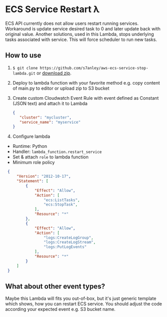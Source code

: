 # ECS Service Restart λ

ECS API currently does not allow users restart running services. Workaround is update service desired task to 0 and later update back with original value.
Another solutions, used in this Lambda, stops underlying tasks associated with service. This will force scheduler to run new tasks.

## How to use
1. `$ git clone https://github.com/s7anley/aws-ecs-service-stop-lambda.git` or [download zip](https://github.com/s7anley/aws-ecs-service-stop-lambda/archive/master.zip).
2. Deploy to lambda function with your favorite method e.g. copy content of main.py to editor or upload zip to S3 bucket
3. Create custom Cloudwatch Event Rule with event defined as Constant (JSON text) and attach it to Lambda
    ```json
    {
       "cluster": "mycluster",
       "service_name": "myservice"
    }
    ```

4. Configure lambda
  * Runtime: Python
  * Handler: `lambda_function.restart_service`
  * Set & attach `role` to lambda function
  * Minimum role policy
   ```json
    {
        "Version": "2012-10-17",
        "Statement": [
            {
                "Effect": "Allow",
                "Action": [
                    "ecs:ListTasks",
                    "ecs:StopTask",
                ],
                "Resource": "*"
            },
            {
                "Effect": "Allow",
                "Action": [
                    "logs:CreateLogGroup",
                    "logs:CreateLogStream",
                    "logs:PutLogEvents"
                ],
                "Resource": "*"
            }
        ]
    }
```

## What about other event types?

Maybe this Lambda will fits you out-of-box, but it's just generic template which shows, how you can restart ECS service.
You should adjust the code according your expected event e.g. S3 bucket name.
